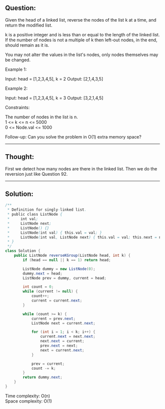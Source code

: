 ## Question: 

Given the head of a linked list, reverse the nodes of the list k at a time, and return the modified list.

k is a positive integer and is less than or equal to the length of the linked list. If the number of nodes is not a multiple of k then left-out nodes, in the end, should remain as it is.

You may not alter the values in the list's nodes, only nodes themselves may be changed.

Example 1:

Input: head = [1,2,3,4,5], k = 2
Output: [2,1,4,3,5]

Example 2:

Input: head = [1,2,3,4,5], k = 3
Output: [3,2,1,4,5]

Constraints:

The number of nodes in the list is n.  
1 <= k <= n <= 5000  
0 <= Node.val <= 1000  

Follow-up: Can you solve the problem in O(1) extra memory space?

---
## Thought:
First we detect how many nodes are there in the linked list. Then we do the reversion just like Question 92.

---
## Solution:
```Java
/**
 * Definition for singly-linked list.
 * public class ListNode {
 *     int val;
 *     ListNode next;
 *     ListNode() {}
 *     ListNode(int val) { this.val = val; }
 *     ListNode(int val, ListNode next) { this.val = val; this.next = next; }
 * }
 */
class Solution {
    public ListNode reverseKGroup(ListNode head, int k) {
        if (head == null || k == 1) return head;

        ListNode dummy = new ListNode(0);
        dummy.next = head;
        ListNode prev = dummy, current = head;

        int count = 0;
        while (current != null) {
            count++;
            current = current.next;
        }

        while (count >= k) {
            current = prev.next;
            ListNode next = current.next;

            for (int i = 1; i < k; i++) {
                current.next = next.next;
                next.next = current;
                prev.next = next;
                next = current.next;
            }

            prev = current;
            count -= k;
        }
        return dummy.next;
    }
}
```
Time complexity: O(n)  
Space complexity: O(1)
